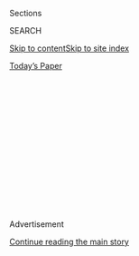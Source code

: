 <div id="app">

<div>

<div>

<div>

<div class="NYTAppHideMasthead css-1q2w90k e1suatyy0">

<div class="section css-ui9rw0 e1suatyy2">

<div class="css-eph4ug er09x8g0">

<div class="css-6n7j50">

</div>

<span class="css-1dv1kvn">Sections</span>

<div class="css-10488qs">

<span class="css-1dv1kvn">SEARCH</span>

</div>

[Skip to content](#site-content)[Skip to site
index](#site-index)

</div>

<div class="css-10698na e1huz5gh0">

</div>

</div>

<div id="masthead-bar-one" class="section hasLinks css-15hmgas e1csuq9d3">

<div class="css-uqyvli e1csuq9d0">

</div>

<div class="css-1uqjmks e1csuq9d1">

</div>

<div class="css-9e9ivx">

[](https://myaccount.nytimes3xbfgragh.onion/auth/login?response_type=cookie&client_id=vi)

</div>

<div class="css-1bvtpon e1csuq9d2">

[Today’s
Paper](https://www.nytimes3xbfgragh.onion/section/todayspaper)

</div>

</div>

</div>

</div>

<div data-aria-hidden="false">

<div id="site-content" data-role="main">

<div>

<div class="css-1aor85t" style="opacity:0.000000001;z-index:-1;visibility:hidden">

<div class="css-1hqnpie">

<div class="css-epjblv">

<span class="css-100wwgy">How to Throw a Romantic Greek Dinner
Party</span>

</div>

<div class="css-k008qs">

<div class="css-o5pzib">

<span class="css-18z7m18"></span>

<div>

</div>

</div>

<span class="css-1n6z4y">https://nyti.ms/2qiSRSR</span>

<div class="css-1705lsu">

<div class="css-4xjgmj">

<div class="css-4skfbu" data-role="toolbar" data-aria-label="Social Media Share buttons, Save button, and Comments Panel with current comment count" data-testid="share-tools">

  - 
  - 
  - 
  - 
    
    <div class="css-6n7j50">
    
    </div>

  - 
  - 

</div>

</div>

</div>

</div>

</div>

</div>

<div class="css-13pd83m">

</div>

<div id="top-wrapper" class="css-1sy8kpn">

<div id="top-slug" class="css-l9onyx">

Advertisement

</div>

[Continue reading the main
story](#after-top)

<div class="ad top-wrapper" style="text-align:center;height:100%;display:block;min-height:250px">

<div id="top" class="place-ad" data-position="top" data-size-key="top">

</div>

</div>

<div id="after-top">

</div>

</div>

<div>

<div id="sponsor-wrapper" class="css-1hyfx7x">

<div id="sponsor-slug" class="css-19vbshk">

Supported by

</div>

[Continue reading the main
story](#after-sponsor)

<div id="sponsor" class="ad sponsor-wrapper" style="text-align:center;height:100%;display:block">

</div>

<div id="after-sponsor">

</div>

</div>

<div class="css-186x18t">

Entertaining With

</div>

<div class="css-1vkm6nb ehdk2mb0">

# How to Throw a Romantic Greek Dinner Party

</div>

The chef Mina Stone opened a casual Greek restaurant at MoMA PS1 in
Queens last week and celebrated the occasion at an artist’s studio in
Brooklyn.

<div class="css-79elbk" data-testid="photoviewer-wrapper">

<div class="css-z3e15g" data-testid="photoviewer-wrapper-hidden">

</div>

<div class="css-1a48zt4 ehw59r15" data-testid="photoviewer-children">

![<span class="css-1l9o2ey e13ogyst0" data-aria-hidden="true">Friends of
the chef Mina Stone gathered in the courtyard of the ceramist Cassandra
MacLeod’s studio in Red Hook,
Brooklyn.</span><span class="css-1nlbvxy e1z0qqy90" itemprop="copyrightHolder"><span class="css-1ly73wi e1tej78p0">Credit...</span><span><span>Paul
Quitoriano</span></span></span>](https://static01.graylady3jvrrxbe.onion/images/2019/11/19/t-magazine/19tmag-mina-slide-JLUH/19tmag-mina-slide-JLUH-articleLarge.jpg?quality=75&auto=webp&disable=upscale)

</div>

</div>

<div class="css-18e8msd">

<div class="css-vp77d3 epjyd6m0">

<div class="css-1baulvz">

By [<span class="css-1baulvz last-byline" itemprop="name">Thessaly La
Force</span>](https://www.nytimes3xbfgragh.onion/by/thessaly-la-force)

</div>

</div>

  - 
    
    <div class="css-nv7ky2 e16638kd2">
    
    Published Nov. 19, 2019Updated Nov. 20,
    2019
    
    </div>

  - 
    
    <div class="css-4xjgmj">
    
    <div class="css-pvvomx" data-role="toolbar" data-aria-label="Social Media Share buttons, Save button, and Comments Panel with current comment count" data-testid="share-tools">
    
      - 
      - 
      - 
      - 
        
        <div class="css-6n7j50">
        
        </div>
    
      - 
      - 
    
    </div>
    
    </div>

</div>

</div>

<div class="section meteredContent css-1r7ky0e" name="articleBody" itemprop="articleBody">

<div class="css-1fanzo5 StoryBodyCompanionColumn">

<div class="css-53u6y8">

On a recent fall evening in Red Hook, Brooklyn, the sky was shifting
colors quickly, from blue-gray to violet, and then swiftly, it was dark.
Assembled in the verdant courtyard of the artist [Cassandra
MacLeod](http://cassandramacleod.com/)’s studio were the friends of the
chef [Mina
Stone](https://www.nytimes3xbfgragh.onion/2015/01/30/t-magazine/mina-stone-cooking-for-artists-recipe.html),
who last week opened her Mediterranean-inspired restaurant
[Mina’s](http://www.minas.nyc/) **** at MoMA PS1 with her husband,
Alex Eagleton. Open bottles of natural Greek wines from the specialty
Greek importer Eklektikon sat in an ice bath on a circular wooden table,
alongside sliced cheese, apples and dried figs. Stone had been hard at
work at MacLeod’s studio all week, cooking and photographing dishes for
her second cookbook. Her first, “[Cooking
for](https://www.artbook.com/9780984721078.html)**[](https://www.artbook.com/9780984721078.html)**[Artists](https://www.artbook.com/9780984721078.html)”
(2015), was about her experience working with the art dealer Gavin
Brown, at whose gallery and home she cooked large dinners after
openings, as well as working with the artist Urs Fischer, for whom she
prepared studio lunches.

</div>

</div>

<div class="css-79elbk" data-testid="photoviewer-wrapper">

<div class="css-z3e15g" data-testid="photoviewer-wrapper-hidden">

</div>

<div class="css-1a48zt4 ehw59r15" data-testid="photoviewer-children">

![<span class="css-1l9o2ey e13ogyst0" data-aria-hidden="true">Stone in
the studio’s
kitchen. </span><span class="css-1nlbvxy e1z0qqy90" itemprop="copyrightHolder"><span class="css-1ly73wi e1tej78p0">Credit...</span><span>Paul
Quitoriano</span></span>](https://static01.graylady3jvrrxbe.onion/images/2019/11/19/t-magazine/19tmag-mina-slide-E6O7/19tmag-mina-slide-E6O7-articleLarge.jpg?quality=75&auto=webp&disable=upscale)

</div>

</div>

<div class="css-1fanzo5 StoryBodyCompanionColumn">

<div class="css-53u6y8">

Cooking was also how Stone fell in love. Eagleton, like Stone, is Greek,
and when the two first met, they agreed they could never find the kind
of Greek food they knew and loved. They got together to cook the dishes
they liked to eat with their families. It was innocent, or at least to
Eagleton. “Let’s just say that one of us was the fish, and one of us was
the fisherman,” he jokes. “I was the fisherman\!” Stone adds with a
laugh.

</div>

</div>

<div class="css-79elbk" data-testid="photoviewer-wrapper">

<div class="css-z3e15g" data-testid="photoviewer-wrapper-hidden">

</div>

<div class="css-1a48zt4 ehw59r15" data-testid="photoviewer-children">

<div class="css-1xdhyk6 erfvjey0">

<span class="css-1ly73wi e1tej78p0">Image</span>

<div class="css-zjzyr8">

<div data-testid="lazyimage-container" style="height:257.77777777777777px">

</div>

</div>

</div>

<span class="css-1l9o2ey e13ogyst0" data-aria-hidden="true">Dinner was
held in the studio, the tabletop decorated with dahlias in bud
vases. </span><span class="css-1nlbvxy e1z0qqy90" itemprop="copyrightHolder"><span class="css-1ly73wi e1tej78p0">Credit...</span><span>Paul
Quitoriano</span></span>

</div>

</div>

<div class="css-1fanzo5 StoryBodyCompanionColumn">

<div class="css-53u6y8">

In MacLeod’s candlelit studio, decorated with small bud vases filled
with dahlias, and over several courses, Stone thanked everyone who had
gathered there that night to celebrate with her: artists such as [Maia
Ruth Lee](https://www.maiaruthlee.club/), [Sarah
Crowner](https://caseykaplangallery.com/artists/crowner/), [Elizabeth
Jaeger](http://www.elizabethjaeger.com/) and [Chris
Dorland](http://chris-dorland.com/); the [new MoMA PS1
director](https://www.nytimes3xbfgragh.onion/2019/06/26/arts/design/kate-fowle-moma-ps1-director.html)
Kate Fowle; the writer [Nick McDonell](http://www.nickmcdonell.com/);
and other longtime friends such as the cook and author Julia Sherman and
the curator and producer Eliza Ryan. Eagleton placed — not so
surreptitiously — bottles of ouzo and mezcal on the table to coax the
night along, and guests lingered on the studio’s balcony until late, as
MacLeod’s black cat, Pineapple, slinked around the shadows. Below, a
guide to how to throw a casual but artistic Mediterranean-inspired
dinner like
Stone’s.

</div>

</div>

<div class="css-79elbk" data-testid="photoviewer-wrapper">

<div class="css-z3e15g" data-testid="photoviewer-wrapper-hidden">

</div>

<div class="css-1a48zt4 ehw59r15" data-testid="photoviewer-children">

<div class="css-1xdhyk6 erfvjey0">

<span class="css-1ly73wi e1tej78p0">Image</span>

<div class="css-zjzyr8">

<div data-testid="lazyimage-container" style="height:257.77777777777777px">

</div>

</div>

</div>

<span class="css-1l9o2ey e13ogyst0" data-aria-hidden="true">Stone salts
the roasted
beets. </span><span class="css-1nlbvxy e1z0qqy90" itemprop="copyrightHolder"><span class="css-1ly73wi e1tej78p0">Credit...</span><span>Paul
Quitoriano</span></span>

</div>

</div>

<div class="css-1fanzo5 StoryBodyCompanionColumn">

<div class="css-53u6y8">

### <span>Fresh Ingredients Can Be Transporting</span>

Greece is a huge influence on Stone. She and Eagleton spend much of
their summers on Paros, an island in the Cyclades so famous for its
chickpeas that it holds a festival celebrating the humble legume every
July. Stone’s mother’s side of the family is from Pireas, a port city
**** on the mainland, and Eagelton was born and raised nearby in Athens.
**** The **** Greek food they cherish is deceptively simple, in part
because the ingredients often are common but of the highest quality.
Stone likes to buy her olive oil, feta cheese, olives and yogurt at the
Greek specialty market [Titan Foods](https://www.titanfoods.net/) in
Queens. She prefers to use lemon juice to dress her dishes instead of
vinegar — “it adds a cleaner sensibility,” she says. Same goes for her
tzatziki, which she makes out of Fage yogurt, grated cucumber and garlic
and drizzles with some fresh lemon juice (for more sensitive types, she
recommends placing a peeled garlic clove in the tzatziki to let it
absorb some of its flavor, removing the clove before serving). Stone’s
vision is bound less by authenticity and more by the idea of serving an
experience that mirrors how Greek families eat together. Many items
she’s serving at Mina’s, like mezzethaki — essentially a shot of ouzo
with a snack, though Stone is serving the snacks separately from the
beverage — embrace the concept. She says: “I think it would be
appropriate to have a spot where you can get great Greek food and it
doesn’t serve just fish or gyros; it’s what you would get if you went to
a home in Greece, such as lentils or chickpeas or what is traditionally
seen as a kind of impoverished
cuisine.”

</div>

</div>

<div class="css-79elbk" data-testid="photoviewer-wrapper">

<div class="css-z3e15g" data-testid="photoviewer-wrapper-hidden">

</div>

<div class="css-1a48zt4 ehw59r15" data-testid="photoviewer-children">

<div class="css-1xdhyk6 erfvjey0">

<span class="css-1ly73wi e1tej78p0">Image</span>

<div class="css-zjzyr8">

<div data-testid="lazyimage-container" style="height:257.77777777777777px">

</div>

</div>

</div>

<span class="css-1l9o2ey e13ogyst0" data-aria-hidden="true">Dinner was
served family style, including braised chicken with lemons and
potatoes. </span><span class="css-1nlbvxy e1z0qqy90" itemprop="copyrightHolder"><span class="css-1ly73wi e1tej78p0">Credit...</span><span>Paul
Quitoriano</span></span>

</div>

</div>

<div class="css-1fanzo5 StoryBodyCompanionColumn">

<div class="css-53u6y8">

### <span>Serve Family-Style </span>

Dinner was served in two courses: First came the freshest Greek salad I
had ever tasted (the last of summer’s tomatoes, red onion, cucumbers,
mint, green pepper and oregano topped with barrel-aged feta imported
straight from Greece), a sesame-encrusted bread called koulouri, fresh
olives, melitzanosalata ** (an eggplant dip with lemon juice and
parsley) and tzatziki. Then arrived steamed broccoli rabe drizzled with
lemon juice, roasted beets with vinegar and braised chicken with lemon
and potatoes. Nearly all the ingredients were sourced from [Essex
Farm](https://www.essexonlakechamplain.com/essex-farm/), located in
upstate New York. There was a simple pleasure in eating the food in
front of you, bite after bite, until it was magically gone. Stone told
me of a Greek word, *papara*, which means ripping off a piece bread and
dipping it in the oil and tomato juice of the Greek salad or mopping up
the sauce from the pan for the chicken.

</div>

</div>

<div class="css-a7yk8a e73j0it0">

<div class="css-1xdhyk6 erfvjey0">

<span class="css-1ly73wi e1tej78p0">Image</span>

<div class="css-zjzyr8">

<div data-testid="lazyimage-container" style="height:580px">

</div>

</div>

</div>

<span class="css-1l9o2ey e13ogyst0" data-aria-hidden="true">Greek salad
with fresh feta cheese from Titan Foods in
Queens.</span><span class="css-1nlbvxy e1z0qqy90" itemprop="copyrightHolder"><span class="css-1ly73wi e1tej78p0">Credit...</span><span>Paul
Quitoriano</span></span>

<div class="css-1xdhyk6 erfvjey0">

<span class="css-1ly73wi e1tej78p0">Image</span>

<div class="css-zjzyr8">

<div data-testid="lazyimage-container" style="height:580px">

</div>

</div>

</div>

<span class="css-1l9o2ey e13ogyst0" data-aria-hidden="true">The baker
Savannah Turley made a variation of a Greek street food called
koulouri*.*
</span><span class="css-1nlbvxy e1z0qqy90" itemprop="copyrightHolder"><span class="css-1ly73wi e1tej78p0">Credit...</span><span>Paul
Quitoriano</span></span>

</div>

<div class="css-1fanzo5 StoryBodyCompanionColumn">

<div class="css-53u6y8">

### <span>Let Your Food Tell a Story</span>

Stone likes to work with a baker named Savannah Turley **** and had
instructed her to “bake something sesame-y and seedy. If you want to
braid it or do anything beautiful, please do\!” So Turley began
researching Greek breads and decided on koulouri, a street bread
typically sold to people on the go in the morning. It is usually
drizzled with sesame seeds, but it can also be stuffed with cheese,
chocolate or tahini. It’s related to the Turkish bread simit (often
called the Turkish bagel), and several versions of the O-shaped street
food **** appear across the former Ottoman Empire. “This is one of the
many things I love about bread,” Turley adds. “It has such a history and
you learn so much about a culture by digging into their bread.” Stone’s
own style of serving — of preparing everything in advance as much of
possible — reminded me of the storytelling you find in the best kinds of
cookbooks. She says: “I was thinking the other day about how a lot of
Greek matriarchs get up at 8 in the morning, they make lunch, and it
sits around on the stove until it’s lunchtime, and it’s briefly heated
up and served and then paired with one other thing that you cut up at
that time, like the salad. To me, that is something I apply to
entertaining in my house. I like being able to have the thing that can
be made ahead of time, heated up, and then the thing that you make right
as you’re ready to
sit.”

</div>

</div>

<div class="css-79elbk" data-testid="photoviewer-wrapper">

<div class="css-z3e15g" data-testid="photoviewer-wrapper-hidden">

</div>

<div class="css-1a48zt4 ehw59r15" data-testid="photoviewer-children">

<div class="css-1xdhyk6 erfvjey0">

<span class="css-1ly73wi e1tej78p0">Image</span>

<div class="css-zjzyr8">

<div data-testid="lazyimage-container" style="height:257.77777777777777px">

</div>

</div>

</div>

<span class="css-1l9o2ey e13ogyst0" data-aria-hidden="true">Stone’s
guests included artists, curators, writers and
more. </span><span class="css-1nlbvxy e1z0qqy90" itemprop="copyrightHolder"><span class="css-1ly73wi e1tej78p0">Credit...</span><span>Paul
Quitoriano</span></span>

</div>

</div>

<div class="css-1fanzo5 StoryBodyCompanionColumn">

<div class="css-53u6y8">

### <span>Pair Complex Company With Low-Concept Dishes</span>

I’ve attended several of Stone’s dinners for Gavin Brown, and I remember
being struck by her comforting stews, rice, beans and salads — in short,
the unfussiness of it all. You often grabbed a bowl and stood in line
and she ladled the food onto your plate, which you ate on your knees,
sitting in a circle with other artists, curators and collectors. Stone’s
cookbook has become a kind of guide for me at home, not just as an
introduction to Greek food but also on how to cook for guests without
going over the top. Her very first Gavin Brown dinner was inspired by
the French art dealer Ambroise Vollard, who worked with artists such as
[Paul
Cézanne](https://www.nytimes3xbfgragh.onion/topic/person/paul-cezanne)
and [Pierre-Auguste
Renoir](https://www.nytimes3xbfgragh.onion/topic/person/pierre-auguste-renoir)
at the turn of the 20th century. “\[His dinners\] would be in his
basement, and it was at a time where this really wasn’t appropriate,”
**** says Stone. “He would always make curry, and it would be artists
and art dealers having dinner side by side, and that was the
inspiration. It was a happy accident.” Everything about Stone’s ethos is
geared toward **** creating an informal yet interesting atmosphere, one
where it feels like having a home-cooked meal with outstanding company —
just without being left to clean up the dirty dishes.

</div>

</div>

<div class="css-a7yk8a e73j0it0">

<div class="css-1xdhyk6 erfvjey0">

<span class="css-1ly73wi e1tej78p0">Image</span>

<div class="css-zjzyr8">

<div data-testid="lazyimage-container" style="height:580px">

</div>

</div>

</div>

<span class="css-1l9o2ey e13ogyst0" data-aria-hidden="true">Dessert
included portokalopita, a cake made with phyllo pastry and orange
syrup.</span><span class="css-1nlbvxy e1z0qqy90" itemprop="copyrightHolder"><span class="css-1ly73wi e1tej78p0">Credit...</span><span>Paul
Quitoriano</span></span>

<div class="css-1xdhyk6 erfvjey0">

<span class="css-1ly73wi e1tej78p0">Image</span>

<div class="css-zjzyr8">

<div data-testid="lazyimage-container" style="height:580px">

</div>

</div>

</div>

<span class="css-1l9o2ey e13ogyst0" data-aria-hidden="true">Slices of
cantaloupe with mint and olive
oil.</span><span class="css-1nlbvxy e1z0qqy90" itemprop="copyrightHolder"><span class="css-1ly73wi e1tej78p0">Credit...</span><span>Paul
Quitoriano</span></span>

</div>

<div class="css-1fanzo5 StoryBodyCompanionColumn">

<div class="css-53u6y8">

### <span>Dessert Can Be Decadent but Casual </span>

To finish the meal, **** Stone served **** something few guests had
tasted before, a kind of bread pudding called portokalopita that
involves taking shredded phyllo pastry and baking it with yogurt, eggs,
sugar, olive oil and orange rind. After it’s cooked, Stone pours an
orange syrup over it. It was like a bread pudding, but it was also sort
of like a sponge cake, and it was decadently delicious and utterly
surprising — the zest of the orange mixed with the sticky sweetness of
the sugar. Stone let dinner slowly settle with her guests, allowing
everyone to mingle, chat or smoke cigarettes outside. She
unceremoniously plopped down slices of portokalopita ** arranged in its
own baking tin with some parchment paper along with a platter of sliced
Fuji apples drizzled with mint and Greek honey (the bees feast on thyme
nectar, resulting in a surprising kick) and let guests serve themselves.
I ate mine, quickly, with my fingers. Soon, the dessert platters were
depleted.

</div>

</div>

<div>

</div>

</div>

<div>

</div>

<div>

</div>

<div>

</div>

<div>

<div id="bottom-wrapper" class="css-1ede5it">

<div id="bottom-slug" class="css-l9onyx">

Advertisement

</div>

[Continue reading the main
story](#after-bottom)

<div id="bottom" class="ad bottom-wrapper" style="text-align:center;height:100%;display:block;min-height:90px">

</div>

<div id="after-bottom">

</div>

</div>

</div>

</div>

</div>

## Site Index

<div>

</div>

## Site Information Navigation

  - [© <span>2020</span> <span>The New York Times
    Company</span>](https://help.nytimes3xbfgragh.onion/hc/en-us/articles/115014792127-Copyright-notice)

<!-- end list -->

  - [NYTCo](https://www.nytco.com/)
  - [Contact
    Us](https://help.nytimes3xbfgragh.onion/hc/en-us/articles/115015385887-Contact-Us)
  - [Work with us](https://www.nytco.com/careers/)
  - [Advertise](https://nytmediakit.com/)
  - [T Brand Studio](http://www.tbrandstudio.com/)
  - [Your Ad
    Choices](https://www.nytimes3xbfgragh.onion/privacy/cookie-policy#how-do-i-manage-trackers)
  - [Privacy](https://www.nytimes3xbfgragh.onion/privacy)
  - [Terms of
    Service](https://help.nytimes3xbfgragh.onion/hc/en-us/articles/115014893428-Terms-of-service)
  - [Terms of
    Sale](https://help.nytimes3xbfgragh.onion/hc/en-us/articles/115014893968-Terms-of-sale)
  - [Site
    Map](https://spiderbites.nytimes3xbfgragh.onion)
  - [Help](https://help.nytimes3xbfgragh.onion/hc/en-us)
  - [Subscriptions](https://www.nytimes3xbfgragh.onion/subscription?campaignId=37WXW)

</div>

</div>

</div>

</div>
